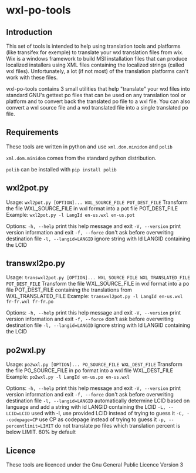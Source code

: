 wxl-po-tools
============

Introduction
------------

This set of tools is intended to help using translation tools and platforms (like transifex for exemple) to translate your wxl translation files from wix.
Wix is a windows framework to build MSI installation files that can produce localized installers using XML files containing the localized strings (called wxl files). Unfortunately, a lot (if not most) of the translation platforms can't work with these files.

wxl-po-tools contains 3 small utilities that help "translate" your wxl files into standard GNU's gettext po files that can be used on any translation tool or platform and to convert back the translated po file to a wxl file.
You can also convert a wxl source file and a wxl translated file into a single translated po file.

Requirements
------------

These tools are written in python and use `xml.dom.minidom` and `polib`

`xml.dom.minidom` comes from the standard python distribution.

`polib` can be installed with `pip install polib`

wxl2pot.py
----------

Usage: `wxl2pot.py [OPTION]... WXL_SOURCE_FILE POT_DEST_FILE`
Transform the file WXL_SOURCE_FILE in wxl format into a pot file POT_DEST_FILE
Example: `wxl2pot.py -l LangId en-us.wxl en-us.pot`

Options:
`-h, --help`             print this help message and exit
`-V, --version`          print version information and exit
`-f, --force`            don't ask before overwriting destination file
`-l, --langid=LANGID`    ignore string with Id LANGID containing the LCID

transwxl2po.py
--------------

Usage: `transwxl2pot.py [OPTION]... WXL_SOURCE_FILE WXL_TRANSLATED_FILE POT_DEST_FILE`
Transform the file WXL_SOURCE_FILE in wxl format into a po file POT_DEST_FILE
containing the translations from WXL_TRANSLATED_FILE
Example: `transwxl2pot.py -l LangId en-us.wxl fr-fr.wxl fr-fr.po`

Options:
`-h, --help`             print this help message and exit
`-V, --version`          print version information and exit
`-f, --force`            don't ask before overwriting destination file
`-l, --langid=LANGID`    ignore string with Id LANGID containing the LCID

po2wxl.py
---------

Usage: `po2wxl.py [OPTION]... PO_SOURCE_FILE WXL_DEST_FILE`
Transform the file PO_SOURCE_FILE in po format into a wxl file WXL_DEST_FILE
Example: `po2wxl.py -l LangId en-us.po en-us.wxl`

Options:
`-h, --help`                print this help message and exit
`-V, --version`             print version information and exit
`-f, --force`            don't ask before overwriting destination file
`-l, --langid=LANGID`       automatically determine LCID based on language and add a string with id LANGID containing the LCID
`-L, --LCID=LCID`           used with -l, use provided LCID instead of trying to guess it
`-C, --codepage=CP`         use CP as codepage instead of trying to guess it
`-p, --percentlimit=LIMIT`  do not translate po files which translation percent is below LIMIT. 60% by default

Licence
-------

These tools are licenced under the Gnu General Public Licence Version 3
